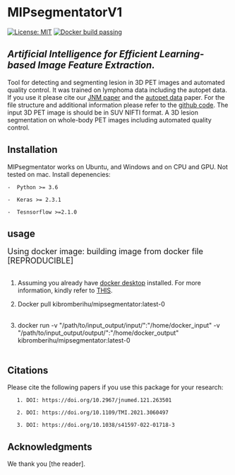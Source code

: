 # MIPsegmentatorV1
 [![License: MIT](https://img.shields.io/badge/License-MIT-yellow.svg)](https://opensource.org/licenses/MIT) 
 [![Docker build passing](https://img.shields.io/badge/docker%20build-passing-brightgreen)](https://github.com/KibromBerihu/ai4elife/blob/main/Dockerfile) 

## *Artificial Intelligence for Efficient Learning-based Image Feature Extraction.*
Tool for detecting and segmenting lesion in 3D PET images and automated quality control.  It was trained on lymphoma data including the autopet data. 
If you use it please cite our [JNM paper](https://doi.org/10.2967/jnumed.121.263501) and the [autopet data](https://doi.org/10.1038/s41597-022-01718-3) paper.
For the file structure and additional information please refer to the [github code](https://github.com/KibromBerihu/ai4elife).
The input 3D PET image is should be in SUV NIFTI format. A 3D lesion segmentation on whole-body PET images including automated quality control.



## Installation <a name="installation"> </a>
MIPsegmentator works on Ubuntu, and Windows and on CPU and GPU. Not tested on mac. 
Install depenencies:

	-  Python >= 3.6

	-  Keras >= 2.3.1

	-  Tesnsorflow >=2.1.0



## usage
 <font size ="4"> Using docker image: building image from docker file [REPRODUCIBLE] </font> <br/><br>
   1) Assuming you already have [docker desktop](https://www.docker.com/) installed. For more information, kindly refer to [THIS](https://docs.docker.com/). 
      
   2) Docker pull kibromberihu/mipsegmentator:latest-0
      <br/><br>
   3) docker run -v "/path/to/input_output/input/":"/home/docker_input" -v  "/path/to/input_output/output/":"/home/docker_output" kibromberihu/mipsegmentator:latest-0
   <br/><br>

## Citations 
Please cite the following papers if you use this package for your research:
```
   1. DOI: https://doi.org/10.2967/jnumed.121.263501 
```
```
   2. DOI: https://doi.org/10.1109/TMI.2021.3060497
```
```
   3. DOI: https://doi.org/10.1038/s41597-022-01718-3
```
## Acknowledgments
We thank you [the reader].  
